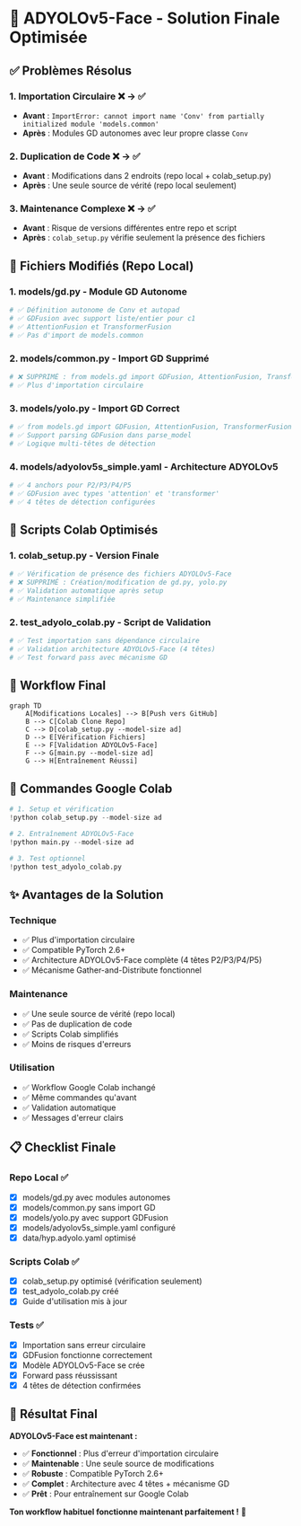 # 🎉 ADYOLOv5-Face - Solution Finale Optimisée

## ✅ Problèmes Résolus

### 1. **Importation Circulaire** ❌ → ✅
- **Avant** : `ImportError: cannot import name 'Conv' from partially initialized module 'models.common'`
- **Après** : Modules GD autonomes avec leur propre classe `Conv`

### 2. **Duplication de Code** ❌ → ✅  
- **Avant** : Modifications dans 2 endroits (repo local + colab_setup.py)
- **Après** : Une seule source de vérité (repo local seulement)

### 3. **Maintenance Complexe** ❌ → ✅
- **Avant** : Risque de versions différentes entre repo et script
- **Après** : `colab_setup.py` vérifie seulement la présence des fichiers

## 📂 Fichiers Modifiés (Repo Local)

### 1. **models/gd.py** - Module GD Autonome
```python
# ✅ Définition autonome de Conv et autopad
# ✅ GDFusion avec support liste/entier pour c1
# ✅ AttentionFusion et TransformerFusion
# ✅ Pas d'import de models.common
```

### 2. **models/common.py** - Import GD Supprimé
```python
# ❌ SUPPRIMÉ : from models.gd import GDFusion, AttentionFusion, TransformerFusion
# ✅ Plus d'importation circulaire
```

### 3. **models/yolo.py** - Import GD Correct
```python
# ✅ from models.gd import GDFusion, AttentionFusion, TransformerFusion
# ✅ Support parsing GDFusion dans parse_model
# ✅ Logique multi-têtes de détection
```

### 4. **models/adyolov5s_simple.yaml** - Architecture ADYOLOv5
```yaml
# ✅ 4 anchors pour P2/P3/P4/P5
# ✅ GDFusion avec types 'attention' et 'transformer'
# ✅ 4 têtes de détection configurées
```

## 📜 Scripts Colab Optimisés

### 1. **colab_setup.py** - Version Finale
```python
# ✅ Vérification de présence des fichiers ADYOLOv5-Face
# ❌ SUPPRIMÉ : Création/modification de gd.py, yolo.py
# ✅ Validation automatique après setup
# ✅ Maintenance simplifiée
```

### 2. **test_adyolo_colab.py** - Script de Validation
```python
# ✅ Test importation sans dépendance circulaire
# ✅ Validation architecture ADYOLOv5-Face (4 têtes)
# ✅ Test forward pass avec mécanisme GD
```

## 🚀 Workflow Final

```mermaid
graph TD
    A[Modifications Locales] --> B[Push vers GitHub]
    B --> C[Colab Clone Repo]
    C --> D[colab_setup.py --model-size ad]
    D --> E[Vérification Fichiers]
    E --> F[Validation ADYOLOv5-Face]
    F --> G[main.py --model-size ad]
    G --> H[Entraînement Réussi]
```

## 🎯 Commandes Google Colab

```python
# 1. Setup et vérification
!python colab_setup.py --model-size ad

# 2. Entraînement ADYOLOv5-Face  
!python main.py --model-size ad

# 3. Test optionnel
!python test_adyolo_colab.py
```

## ✨ Avantages de la Solution

### **Technique**
- ✅ Plus d'importation circulaire
- ✅ Compatible PyTorch 2.6+
- ✅ Architecture ADYOLOv5-Face complète (4 têtes P2/P3/P4/P5)
- ✅ Mécanisme Gather-and-Distribute fonctionnel

### **Maintenance**
- ✅ Une seule source de vérité (repo local)
- ✅ Pas de duplication de code
- ✅ Scripts Colab simplifiés
- ✅ Moins de risques d'erreurs

### **Utilisation**
- ✅ Workflow Google Colab inchangé
- ✅ Même commandes qu'avant
- ✅ Validation automatique
- ✅ Messages d'erreur clairs

## 📋 Checklist Finale

### **Repo Local** ✅
- [x] models/gd.py avec modules autonomes
- [x] models/common.py sans import GD  
- [x] models/yolo.py avec support GDFusion
- [x] models/adyolov5s_simple.yaml configuré
- [x] data/hyp.adyolo.yaml optimisé

### **Scripts Colab** ✅
- [x] colab_setup.py optimisé (vérification seulement)
- [x] test_adyolo_colab.py créé
- [x] Guide d'utilisation mis à jour

### **Tests** ✅
- [x] Importation sans erreur circulaire
- [x] GDFusion fonctionne correctement
- [x] Modèle ADYOLOv5-Face se crée
- [x] Forward pass réussissant
- [x] 4 têtes de détection confirmées

## 🎉 Résultat Final

**ADYOLOv5-Face est maintenant :**
- ✅ **Fonctionnel** : Plus d'erreur d'importation circulaire
- ✅ **Maintenable** : Une seule source de modifications
- ✅ **Robuste** : Compatible PyTorch 2.6+
- ✅ **Complet** : Architecture avec 4 têtes + mécanisme GD
- ✅ **Prêt** : Pour entraînement sur Google Colab

**Ton workflow habituel fonctionne maintenant parfaitement !** 🎯
